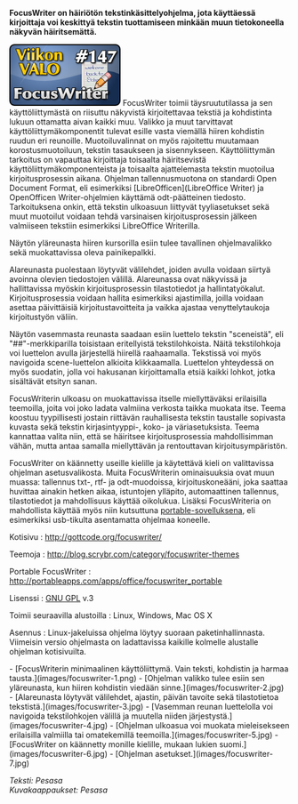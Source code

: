 <!--
Title: 3x43 FocusWriter - Viikon VALO #147
Date: 2013/10/20
Pageimage: valo147-focuswriter.png
Tags: Linux,Windows,Mac OS X,Tekstinkäsittely
-->

**FocusWriter on häiriötön tekstinkäsittelyohjelma, jota käyttäessä
kirjoittaja voi keskittyä tekstin tuottamiseen minkään muun
tietokoneella näkyvän häiritsemättä.**

![](images/valo147-focuswriter.png "fig:valo147-focuswriter.png") FocusWriter
toimii täysruututilassa ja sen käyttöliittymästä on riisuttu näkyvistä
kirjoitettavaa tekstiä ja kohdistinta lukuun ottamatta aivan kaikki muu.
Valikko ja muut tarvittavat käyttöliittymäkomponentit tulevat esille
vasta viemällä hiiren kohdistin ruudun eri reunoille. Muotoiluvalinnat
on myös rajoitettu muutamaan korostusmuotoiluun, tekstin tasaukseen ja
sisennykseen. Käyttöliittymän tarkoitus on vapauttaa kirjoittaja
toisaalta häiritsevistä käyttöliittymäkomponenteista ja toisaalta
ajattelemasta tekstin muotoilua kirjoitusprosessin aikana. Ohjelman
tallennusmuotona on standardi Open Document Format, eli esimerkiksi
[LibreOfficen](LibreOffice Writer) ja OpenOfficen
Writer-ohjelmien käyttämä odt-päätteinen tiedosto. Tarkoituksena onkin,
että tekstin ulkoasuun liittyvät tyyliasetukset sekä muut muotoilut
voidaan tehdä varsinaisen kirjoitusprosessin jälkeen valmiiseen tekstiin
esimerkiksi LibreOffice Writerilla.

Näytön yläreunasta hiiren kursorilla esiin tulee tavallinen
ohjelmavalikko sekä muokattavissa oleva painikepalkki.

Alareunasta puolestaan löytyvät välilehdet, joiden avulla voidaan
siirtyä avoinna olevien tiedostojen välillä. Alareunassa ovat näkyvissä
ja hallittavissa myöskin kirjoitusprosessin tilastotiedot ja
hallintatyökalut. Kirjoitusprosessia voidaan hallita esimerkiksi
ajastimilla, joilla voidaan asettaa päivittäisiä kirjoitustavoitteita ja
vaikka ajastaa venyttelytaukoja kirjoitustyön väliin.

Näytön vasemmasta reunasta saadaan esiin luettelo tekstin "sceneistä",
eli "\#\#"-merkkiparilla toisistaan eritellyistä tekstilohkoista. Näitä
tekstilohkoja voi luettelon avulla järjestellä hiirellä raahaamalla.
Tekstissä voi myös navigoida scene-luettelon alkioita klikkaamalla.
Luettelon yhteydessä on myös suodatin, jolla voi hakusanan
kirjoittamalla etsiä kaikki lohkot, jotka sisältävät etsityn sanan.

FocusWriterin ulkoasu on muokattavissa itselle miellyttäväksi
erilaisilla teemoilla, joita voi joko ladata valmiina verkosta taikka
muokata itse. Teema koostuu tyypillisesti jostain riittävän
rauhallisesta tekstin taustalle sopivasta kuvasta sekä tekstin
kirjasintyyppi-, koko- ja väriasetuksista. Teema kannattaa valita niin,
että se häiritsee kirjoitusprosessia mahdollisimman vähän, mutta antaa
samalla miellyttävän ja rentouttavan kirjoitusympäristön.

FocusWriter on käännetty useille kielille ja käytettävä kieli on
valittavissa ohjelman asetusvalikosta. Muita FocusWriterin ominaisuuksia
ovat muun muassa: tallennus txt-, rtf- ja odt-muodoissa,
kirjoituskoneääni, joka saattaa huvittaa ainakin hetken aikaa,
istuntojen ylläpito, automaattinen tallennus, tilastotiedot ja
mahdollisuus käyttää oikolukua. Lisäksi FocusWriteria on mahdollista
käyttää myös niin kutsuttuna
[portable-sovelluksena](http://portableapps.com/apps/office/focuswriter_portable),
eli esimerkiksi usb-tikulta asentamatta ohjelmaa koneelle.

Kotisivu
:   <http://gottcode.org/focuswriter/>

Teemoja
:   <http://blog.scrybr.com/category/focuswriter-themes>

Portable FocusWriter
:   <http://portableapps.com/apps/office/focuswriter_portable>

Lisenssi
:   [GNU GPL](GNU_GPL) v.3

Toimii seuraavilla alustoilla
:   Linux, Windows, Mac OS X

Asennus
:   Linux-jakeluissa ohjelma löytyy suoraan paketinhallinnasta.
    Viimeisin versio ohjelmasta on ladattavissa kaikille kolmelle
    alustalle ohjelman kotisivuilta.

<div class="psgallery" markdown="1">
-   [FocusWriterin minimaalinen käyttöliittymä. Vain teksti, kohdistin
    ja harmaa tausta.](images/focuswriter-1.png)
-   [Ohjelman valikko tulee esiin sen yläreunasta, kun hiiren kohdistin
    viedään sinne.](images/focuswriter-2.jpg)
-   [Alareunasta löytyvät välilehdet, ajastin, päivän tavoite sekä
    tilastotietoa tekstistä.](images/focuswriter-3.jpg)
-   [Vasemman reunan luettelolla voi navigoida tekstilohkojen välillä ja
    muutella niiden järjestystä.](images/focuswriter-4.jpg)
-   [Ohjelman ulkoasua voi muokata mieleisekseen erilaisilla valmiilla
    tai omatekemillä teemoilla.](images/focuswriter-5.jpg)
-   [FocusWriter on käännetty monille kielille, mukaan lukien
    suomi.](images/focuswriter-6.jpg)
-   [Ohjelman asetukset.](images/focuswriter-7.jpg)
</div>

*Teksti: Pesasa* <br />
*Kuvakaappaukset: Pesasa*

